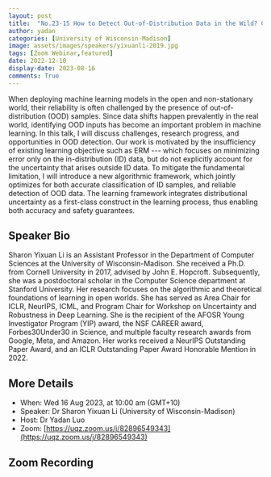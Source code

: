 ```yaml
---
layout: post
title:  "No.23-15 How to Detect Out-of-Distribution Data in the Wild? Challenges, Research Progress and Path Forward"
author: yadan
categories: [University of Wisconsin-Madison]
image: assets/images/speakers/yixuanli-2019.jpg
tags: [Zoom Webinar,featured]
date: 2022-12-10
display-date: 2023-08-16
comments: True
---
```

When deploying machine learning models in the open and non-stationary world, their reliability is often challenged by the presence of out-of-distribution (OOD) samples. Since data shifts happen prevalently in the real world, identifying OOD inputs has become an important problem in machine learning. In this talk, I will discuss challenges, research progress, and opportunities in OOD detection. Our work is motivated by the insufficiency of existing learning objective such as ERM --- which focuses on minimizing error only on the in-distribution (ID) data, but do not explicitly account for the uncertainty that arises outside ID data. To mitigate the fundamental limitation, I will introduce a new algorithmic framework, which jointly optimizes for both accurate classification of ID samples, and reliable detection of OOD data. The learning framework integrates distributional uncertainty as a first-class construct in the learning process, thus enabling both accuracy and safety guarantees.


## Speaker Bio
Sharon Yixuan Li is an Assistant Professor in the Department of Computer Sciences at the University of Wisconsin-Madison. She received a Ph.D. from Cornell University in 2017, advised by John E. Hopcroft. Subsequently, she was a postdoctoral scholar in the Computer Science department at Stanford University. Her research focuses on the algorithmic and theoretical foundations of learning in open worlds. She has served as Area Chair for ICLR, NeurIPS, ICML, and Program Chair for Workshop on Uncertainty and Robustness in Deep Learning. She is the recipient of the AFOSR Young Investigator Program (YIP) award, the NSF CAREER award, Forbes30Under30 in Science, and multiple faculty research awards from Google, Meta, and Amazon. Her works received a NeurIPS Outstanding Paper Award, and an ICLR Outstanding Paper Award Honorable Mention in 2022.

## More Details
+ When: Wed 16 Aug 2023, at 10:00 am (GMT+10)
+ Speaker: Dr Sharon Yixuan Li (University of Wisconsin-Madison)
+ Host: Dr Yadan Luo
+ Zoom: [https://uqz.zoom.us/j/82896549343](https://uqz.zoom.us/j/82896549343)




## Zoom Recording
